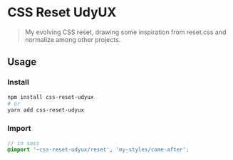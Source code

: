 # CSS Reset UdyUX

> My evolving CSS reset, drawing some inspiration from reset.css and normalize among other projects.

## Usage

### Install

```bash
npm install css-reset-udyux
# or
yarn add css-reset-udyux
```

### Import

```scss
// in sass
@import '~css-reset-udyux/reset', 'my-styles/come-after';
```
